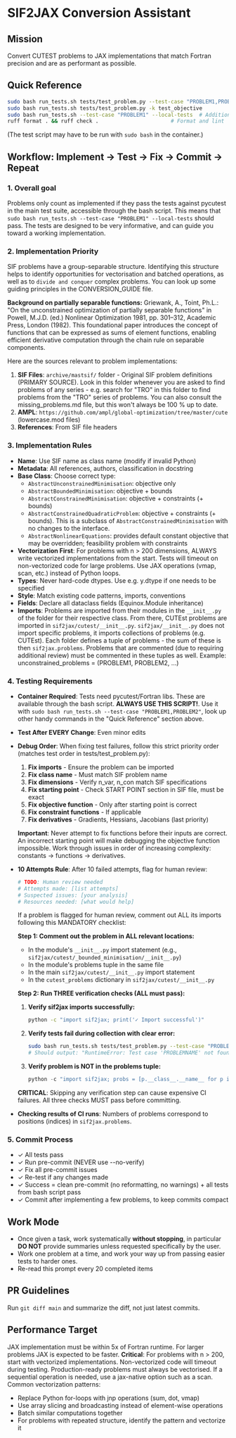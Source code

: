 # SIF2JAX Conversion Assistant

## Mission
Convert CUTEST problems to JAX implementations that match Fortran precision and are as performant as possible.

## Quick Reference

```bash
sudo bash run_tests.sh tests/test_problem.py --test-case "PROBLEM1,PROBLEM2"   # Test specific problems
sudo bash run_tests.sh tests/test_problem.py -k test_objective                 # Test specific aspect
sudo bash run_tests.sh --test-case "PROBLEM1" --local-tests  # Additionally test compilation
ruff format . && ruff check .                       # Format and lint
```

(The test script may have to be run with `sudo bash` in the container.)

## Workflow: Implement → Test → Fix → Commit → Repeat

### 1. Overall goal
Problems only count as implemented if they pass the tests against pycutest in the main test suite, accessible through the bash script. 
This means that `sudo bash run_tests.sh --test-case "PROBLEM1" --local-tests` should pass.
The tests are designed to be very informative, and can guide you toward a working implementation.

### 2. Implementation Priority
SIF problems have a group-separable structure. Identifying this structure helps to identify opportunities for vectorisation and batched operations, as well as to `divide and conquer` complex problems.
You can look up some guiding principles in the CONVERSION_GUIDE file.

**Background on partially separable functions:** Griewank, A., Toint, Ph.L.: "On the unconstrained optimization of partially separable functions" in Powell, M.J.D. (ed.) Nonlinear Optimization 1981, pp. 301–312, Academic Press, London (1982). This foundational paper introduces the concept of functions that can be expressed as sums of element functions, enabling efficient derivative computation through the chain rule on separable components.

Here are the sources relevant to problem implementations:
1. **SIF Files**: `archive/mastsif/` folder - Original SIF problem definitions (PRIMARY SOURCE). Look in this folder whenever you are asked to find problems of any series - e.g. search for "TRO" in this folder to find problems from the "TRO" series of problems. You can also consult the missing_problems.md file, but this won't always be 100 % up to date.
2. **AMPL**: `https://github.com/ampl/global-optimization/tree/master/cute` (lowercase.mod files)
3. **References**: From SIF file headers

### 3. Implementation Rules
- **Name**: Use SIF name as class name (modify if invalid Python)
- **Metadata**: All references, authors, classification in docstring
- **Base Class**: Choose correct type:
  - `AbstractUnconstrainedMinimisation`: objective only
  - `AbstractBoundedMinimisation`: objective + bounds  
  - `AbstractConstrainedMinimisation`: objective + constraints (+ bounds)
  - `AbstractConstrainedQuadraticProblem`: objective + constraints (+ bounds). This is
    a subclass of `AbstractConstrainedMinimisation` with no changes to the interface.
  - `AbstractNonlinearEquations`: provides default constant objective that may be 
    overridden; feasibility problem with constraints
- **Vectorization First**: For problems with n > 200 dimensions, ALWAYS write vectorized implementations from the start. Tests will timeout on non-vectorized code for large problems. Use JAX operations (vmap, scan, etc.) instead of Python loops.
- **Types**: Never hard-code dtypes. Use e.g. y.dtype if one needs to be specified
- **Style**: Match existing code patterns, imports, conventions
- **Fields**: Declare all dataclass fields (Equinox.Module inheritance)
- **Imports**: Problems are imported from their modules in the `__init__.py` of the 
    folder for their respective class. From there, CUTEst problems are imported in 
    `sif2jax/cutest/__init__.py`. `sif2jax/__init__.py` does not import specific 
    problems, it imports collections of problems (e.g. CUTEst).
    Each folder defines a tuple of problems - the sum of these is then `sif2jax.problems`. 
    Problems that are commented (due to requiring additional review) must be commented 
    in these tuples as well. Example: unconstrained_problems = (PROBLEM1, PROBLEM2, ...)

### 4. Testing Requirements
- **Container Required**: Tests need pycutest/Fortran libs. These are available through the bash script. **ALWAYS USE THIS SCRIPT!**. Use it with `sudo bash run_tests.sh --test-case "PROBLEM1,PROBLEM2"`, look up other handy commands in the "Quick Reference" section above.
- **Test After EVERY Change**: Even minor edits
- **Debug Order**: When fixing test failures, follow this strict priority order (matches test order in tests/test_problem.py):
  1. **Fix imports** - Ensure the problem can be imported
  2. **Fix class name** - Must match SIF problem name
  3. **Fix dimensions** - Verify n_var, n_con match SIF specifications
  4. **Fix starting point** - Check START POINT section in SIF file, must be exact
  5. **Fix objective function** - Only after starting point is correct
  6. **Fix constraint functions** - If applicable
  7. **Fix derivatives** - Gradients, Hessians, Jacobians (last priority)
  
  **Important**: Never attempt to fix functions before their inputs are correct. An incorrect starting point will make debugging the objective function impossible. Work through issues in order of increasing complexity: constants → functions → derivatives.
- **10 Attempts Rule**: After 10 failed attempts, flag for human review:
  ```python
  # TODO: Human review needed
  # Attempts made: [list attempts]
  # Suspected issues: [your analysis]
  # Resources needed: [what would help]
  ```
  If a problem is flagged for human review, comment out ALL its imports following this MANDATORY checklist:
  
  **Step 1: Comment out the problem in ALL relevant locations:**
  - In the module's `__init__.py` import statement (e.g., `sif2jax/cutest/_bounded_minimisation/__init__.py`)
  - In the module's problems tuple in the same file
  - In the main `sif2jax/cutest/__init__.py` import statement  
  - In the `cutest_problems` dictionary in `sif2jax/cutest/__init__.py`
  
  **Step 2: Run THREE verification checks (ALL must pass):**
  1. **Verify sif2jax imports successfully:**
     ```bash
     python -c "import sif2jax; print('✓ Import successful')"
     ```
  2. **Verify tests fail during collection with clear error:**
     ```bash
     sudo bash run_tests.sh tests/test_problem.py --test-case "PROBLEMNAME"
     # Should output: "RuntimeError: Test case 'PROBLEMNAME' not found in sif2jax.cutest problems"
     ```
  3. **Verify problem is NOT in the problems tuple:**
     ```python
     python -c "import sif2jax; probs = [p.__class__.__name__ for p in sif2jax.problems]; assert 'PROBLEMNAME' not in probs; print('✓ Problem successfully excluded')"
     ```
  
  **CRITICAL**: Skipping any verification step can cause expensive CI failures. All three checks MUST pass before committing.
- **Checking results of CI runs**: Numbers of problems correspond to positions (indices) in `sif2jax.problems`. 

### 5. Commit Process
- ✓ All tests pass
- ✓ Run pre-commit (NEVER use --no-verify)
- ✓ Fix all pre-commit issues
- ✓ Re-test if any changes made
- ✓ Success = clean pre-commit (no reformatting, no warnings) + all tests from bash script pass
- ✓ Commit after implementing a few problems, to keep commits compact

## Work Mode
- Once given a task, work systematically **without stopping**, in particular **DO NOT** provide summaries unless requested specifically by the user. 
- Work one problem at a time, and work your way up from passing easier tests to harder ones.
- Re-read this prompt every 20 completed items

## PR Guidelines
Run `git diff main` and summarize the diff, not just latest commits.

## Performance Target
JAX implementation must be within 5x of Fortran runtime. For larger problems JAX is expected to be faster.
**Critical**: For problems with n > 200, start with vectorized implementations. Non-vectorized code will timeout during testing.
Production-ready problems must always be vectorised.
If a sequential operation is needed, use a jax-native option such as a scan.
Common vectorization patterns:
- Replace Python for-loops with jnp operations (sum, dot, vmap)
- Use array slicing and broadcasting instead of element-wise operations
- Batch similar computations together
- For problems with repeated structure, identify the pattern and vectorize it